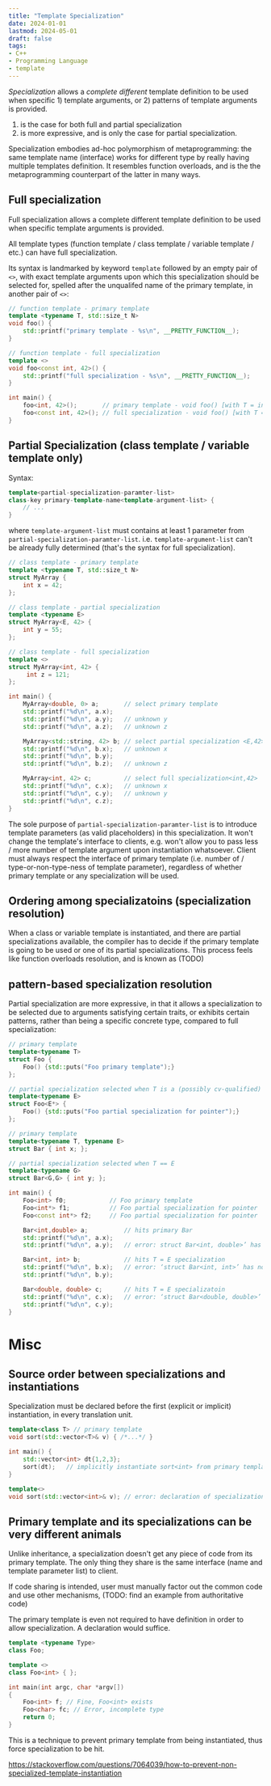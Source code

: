 ```yaml
---
title: "Template Specialization"
date: 2024-01-01
lastmod: 2024-05-01
draft: false
tags:
- C++
- Programming Language
- template
---
```


*Specialization* allows a *complete different* template definition to be used when specific 1) template arguments, or 2) patterns of template arguments is provided.

1) is the case for both full and partial specialization
2) is more expressive, and is only the case for partial specialization.

Specialization embodies ad-hoc polymorphism of metaprogramming: the same template name (interface) works for different type by really having multiple templates definition. It resembles function overloads, and is the the metaprogramming counterpart of the latter in many ways.

## Full specialization

Full specialization allows a complete different template definition to be used when specific template arguments is provided.

All template types (function template / class template / variable template / etc.) can have full specialization.

Its syntax is landmarked by keyword `template` followed by an empty pair of `<>`, with exact template arguments upon which this specialization should be selected for, spelled after the unqualifed name of the primary template, in another pair of `<>`:

```c++
// function template - primary template
template <typename T, std::size_t N>
void foo() {
    std::printf("primary template - %s\n", __PRETTY_FUNCTION__);
}

// function template - full specialization
template <>
void foo<const int, 42>() {
    std::printf("full specialization - %s\n", __PRETTY_FUNCTION__);
}

int main() {
    foo<int, 42>();       // primary template - void foo() [with T = int; long unsigned int N = 42]
    foo<const int, 42>(); // full specialization - void foo() [with T = const int; long unsigned int N = 42]
}
```

## Partial Specialization (class template / variable template only)

Syntax:

```c++
template<partial-specialization-paramter-list>
class-key primary-template-name<template-argument-list> {
    // ...
}
```

where `template-argument-list` must contains at least 1 parameter from `partial-specialization-paramter-list`.
i.e. `template-argument-list` can't be already fully determined (that's the syntax for full specialization).

```c++
// class template - primary template
template <typename T, std::size_t N>
struct MyArray {
    int x = 42;
};

// class template - partial specialization
template <typename E>
struct MyArray<E, 42> {
    int y = 55;
};

// class template - full specialization
template <>
struct MyArray<int, 42> {
     int z = 121;
};

int main() {
    MyArray<double, 0> a;       // select primary template
    std::printf("%d\n", a.x);
    std::printf("%d\n", a.y);   // unknown y
    std::printf("%d\n", a.z);   // unknown z

    MyArray<std::string, 42> b; // select partial specialization <E,42>
    std::printf("%d\n", b.x);   // unknown x
    std::printf("%d\n", b.y);
    std::printf("%d\n", b.z);   // unknown z

    MyArray<int, 42> c;         // select full specialization<int,42>
    std::printf("%d\n", c.x);   // unknown x
    std::printf("%d\n", c.y);   // unknown y
    std::printf("%d\n", c.z);
}
```

The sole purpose of `partial-specialization-paramter-list` is to introduce template parameters (as valid placeholders) in this specialization. It won't change the template's interface to clients, e.g. won't allow you to pass less / more number of template argument upon instantiation whatsoever. Client must always respect the interface of primary template (i.e. number of / type-or-non-type-ness of template parameter), regardless of whether primary template or any specialization will be used.

## Ordering among specializatoins (specialization resolution)

When a class or variable template is instantiated, and there are partial specializations available, the compiler has to decide if the primary template is going to be used or one of its partial specializations. This process feels like function overloads resolution, and is known as (TODO)

## pattern-based specialization resolution

Partial specialization are more expressive, in that it allows a specialization to be selected due to arguments satisfying certain traits, or exhibits certain patterns, rather than being a specific concrete type, compared to full specialization:

```c++
// primary template
template<typename T>
struct Foo {
    Foo() {std::puts("Foo primary template");}
};

// partial specialization selected when T is a (possibly cv-qualified) pointer
template<typename E>
struct Foo<E*> {
    Foo() {std::puts("Foo partial specialization for pointer");}
}; 

// primary template
template<typename T, typename E>
struct Bar { int x; };

// partial specialization selected when T == E
template<typename G>
struct Bar<G,G> { int y; };

int main() {
    Foo<int> f0;            // Foo primary template
    Foo<int*> f1;           // Foo partial specialization for pointer
    Foo<const int*> f2;     // Foo partial specialization for pointer

    Bar<int,double> a;          // hits primary Bar
    std::printf("%d\n", a.x);
    std::printf("%d\n", a.y);   // error: struct Bar<int, double>’ has no member named ‘y’

    Bar<int, int> b;            // hits T = E specialization
    std::printf("%d\n", b.x);   // error: ‘struct Bar<int, int>’ has no member named ‘x’
    std::printf("%d\n", b.y);

    Bar<double, double> c;      // hits T = E specializatoin
    std::printf("%d\n", c.x);   // error: ‘struct Bar<double, double>’ has no member named ‘x’
    std::printf("%d\n", c.y);
}
```


Misc
===========

## Source order between specializations and instantiations

Specialization must be declared before the first (explicit or implicit) instantiation, in every translation unit.

```c++
template<class T> // primary template
void sort(std::vector<T>& v) { /*...*/ }

int main() {
    std::vector<int> dt{1,2,3};
    sort(dt);   // implicitly instantiate sort<int> from primary template
}

template<>
void sort(std::vector<int>& v); // error: declaration of specialization found too late
```

## Primary template and its specializations can be very different animals


Unlike inheritance, a specialization doesn't get any piece of code from its primary template. The only thing they share is the same interface (name and template parameter list) to client.

If code sharing is intended, user must manually factor out the common code and use other mechanisms, (TODO: find an example from authoritative code)

The primary template is even not required to have definition in order to allow specialization. A declaration would suffice.

```c++
template <typename Type>
class Foo;

template <>
class Foo<int> { };

int main(int argc, char *argv[]) 
{
    Foo<int> f; // Fine, Foo<int> exists
    Foo<char> fc; // Error, incomplete type
    return 0;
}
```

This is a technique to prevent primary template from being instantiated, thus force specialization to be hit.

https://stackoverflow.com/questions/7064039/how-to-prevent-non-specialized-template-instantiation


